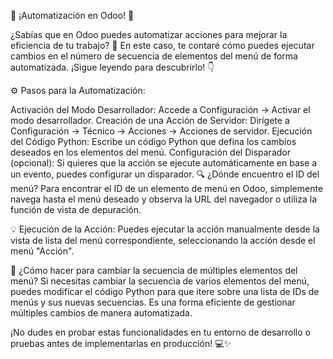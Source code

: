 🚀 ¡Automatización en Odoo! 🚀

¿Sabías que en Odoo puedes automatizar acciones para mejorar la eficiencia de tu trabajo? 💼 En este caso, te contaré cómo puedes ejecutar cambios en el número de secuencia de elementos del menú de forma automatizada. ¡Sigue leyendo para descubrirlo! 👇

⚙️ Pasos para la Automatización:

Activación del Modo Desarrollador: Accede a Configuración -> Activar el modo desarrollador.
Creación de una Acción de Servidor: Dirígete a Configuración -> Técnico -> Acciones -> Acciones de servidor.
Ejecución del Código Python: Escribe un código Python que defina los cambios deseados en los elementos del menú.
Configuración del Disparador (opcional): Si quieres que la acción se ejecute automáticamente en base a un evento, puedes configurar un disparador.
🔍 ¿Dónde encuentro el ID del menú?
Para encontrar el ID de un elemento de menú en Odoo, simplemente navega hasta el menú deseado y observa la URL del navegador o utiliza la función de vista de depuración.

💡 Ejecución de la Acción:
Puedes ejecutar la acción manualmente desde la vista de lista del menú correspondiente, seleccionando la acción desde el menú "Acción".

🔄 ¿Cómo hacer para cambiar la secuencia de múltiples elementos del menú?
Si necesitas cambiar la secuencia de varios elementos del menú, puedes modificar el código Python para que itere sobre una lista de IDs de menús y sus nuevas secuencias. Es una forma eficiente de gestionar múltiples cambios de manera automatizada.

¡No dudes en probar estas funcionalidades en tu entorno de desarrollo o pruebas antes de implementarlas en producción! 💻✨
